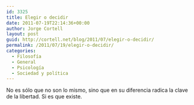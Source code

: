 ```yaml
---
id: 3325
title: Elegir o decidir
date: 2011-07-19T22:14:36+00:00
author: Jorge Cortell
layout: post
guid: http://cortell.net/blog/2011/07/elegir-o-decidir/
permalink: /2011/07/19/elegir-o-decidir/
categories:
  - Filosofí­a
  - General
  - Psicología
  - Sociedad y polí­tica
---
```

No es sólo que no son lo mismo, sino que en su diferencia radica la clave de la libertad. Si es que existe.